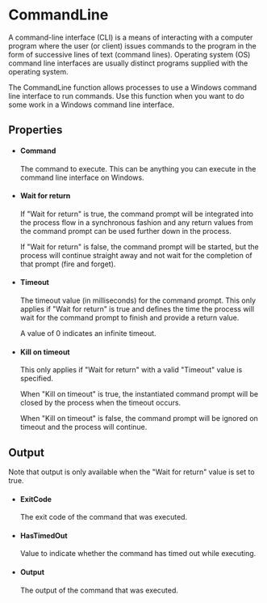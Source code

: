 CommandLine
===========

A command-line interface (CLI) is a means of interacting with a computer
program where the user (or client) issues commands to the program in the
form of successive lines of text (command lines). Operating system (OS)
command line interfaces are usually distinct programs supplied with the
operating system.

The CommandLine function allows processes to use a Windows command line
interface to run commands. Use this function when you want to do some
work in a Windows command line interface.

Properties
----------

-  #### Command

    The command to execute. This can be anything you can execute in the
    command line interface on Windows.

-  #### Wait for return

    If "Wait for return" is true, the command prompt will be integrated
    into the process flow in a synchronous fashion and any return values
    from the command prompt can be used further down in the process.

    If "Wait for return" is false, the command prompt will be started,
    but the process will continue straight away and not wait for the
    completion of that prompt (fire and forget).

-  #### Timeout

    The timeout value (in milliseconds) for the command prompt. This
    only applies if "Wait for return" is true and defines the time the
    process will wait for the command prompt to finish and provide a
    return value.

    A value of 0 indicates an infinite timeout.

-  #### Kill on timeout

    This only applies if "Wait for return" with a valid "Timeout" value
    is specified.

    When "Kill on timeout" is true, the instantiated command prompt will
    be closed by the process when the timeout occurs.

    When "Kill on timeout" is false, the command prompt will be ignored
    on timeout and the process will continue.

Output
------

Note that output is only available when the "Wait for return" value is
set to true.

-  #### ExitCode

    The exit code of the command that was executed.

-  #### HasTimedOut

    Value to indicate whether the command has timed out while executing.

-  #### Output

    The output of the command that was executed.


